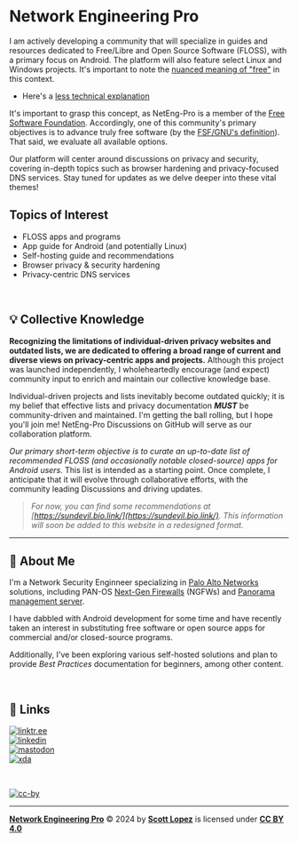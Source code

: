 # Network Engineering Pro

I am actively developing a community that will specialize in guides and resources dedicated to Free/Libre and Open Source Software (FLOSS), with a primary focus on Android. The platform will also feature select Linux and Windows projects. It's important to note the [nuanced meaning of "free"](https://www.gnu.org/philosophy/free-sw.html) in this context.
 
* Here's a [less technical explanation](https://itsfoss.com/what-is-foss/#free-in-free-and-open-source-software-does-not-mean-free-of-cost)

It's important to grasp this concept, as NetEng-Pro is a member of the [Free Software Foundation](https://www.fsf.org). Accordingly, one of this community's primary objectives is to advance truly free software (by the [FSF/GNU's definition](https://www.gnu.org/philosophy/free-sw.html#fs-definition)). That said, we evaluate all available options.

Our platform will center around discussions on privacy and security, covering in-depth topics such as browser hardening and privacy-focused DNS services. Stay tuned for updates as we delve deeper into these vital themes!

## Topics of Interest
  * FLOSS apps and programs
  * App guide for Android (and potentially Linux)
  * Self-hosting guide and recommendations
  * Browser privacy & security hardening
  * Privacy-centric DNS services

&NonBreakingSpace; <!-- space for clarity -->

## 💡 Collective Knowledge

**Recognizing the limitations of individual-driven privacy websites and outdated lists, we are dedicated to offering a broad range of current and diverse views on privacy-centric apps and projects.** Although this project was launched independently, I wholeheartedly encourage (and expect) community input to enrich and maintain our collective knowledge base.

Individual-driven projects and lists inevitably become outdated quickly; it is my belief that effective lists and privacy documentation ***MUST*** be community-driven and maintained. I'm getting the ball rolling, but I hope you'll join me! NetEng-Pro Discussions on GitHub will serve as our collaboration platform.

*Our primary short-term objective is to curate an up-to-date list of recommended FLOSS (and occasionally notable closed-source) apps for Android users.* This list is intended as a starting point. Once complete, I anticipate that it will evolve through collaborative efforts, with the community leading Discussions and driving updates.

>*For now, you can find some recommendations at [https://sundevil.bio.link/](https://sundevil.bio.link/). This information will soon be added to this website in a redesigned format.*

---
## 🚀 About Me
 
I'm a Network Security Enginneer specializing in [Palo Alto Networks](https://www.paloaltonetworks.com) solutions, including PAN-OS [Next-Gen Firewalls](https://docs.paloaltonetworks.com/pan-os) (NGFWs) and [Panorama management server](https://docs.paloaltonetworks.com/panorama).

I have dabbled with Android development for some time and have recently taken an interest in substituting free software or open source apps for commercial and/or closed-source programs.
  
Additionally, I've been exploring various self-hosted solutions and plan to provide *Best Practices* documentation for beginners, among other content.

&NonBreakingSpace; <!-- space for clarity -->

## 🔗 Links

[![linktr.ee](https://img.shields.io/badge/linktree-43E55E?style=for-the-badge&logo=linktree&logoColor=white)](https://linktr.ee/scottlopez)<br>
[![linkedin](https://img.shields.io/badge/linkedin-0A66C2?style=for-the-badge&logo=linkedin&logoColor=white)](https://www.linkedin.com/in/scottlopez)<br>
[![mastodon](https://img.shields.io/badge/Mastodon-6364FF?style=for-the-badge&logo=Mastodon&logoColor=white)](https://noc.social/@sundevil311)<br>
[![xda](https://img.shields.io/badge/xda%20developers-2DAAE9?style=for-the-badge&logo=xda-developers&logoColor=white)](https://xda.neteng.pro)

&NonBreakingSpace; <!-- space for clarity -->

[![cc-by](https://forthebadge.com/images/badges/cc-by.png)](https://creativecommons.org/licenses/by/4.0/)

---
**[Network Engineering Pro](https://www.neteng.pro/)** &copy; 2024 by **[Scott Lopez](mailto:support@neteng.pro)** is licensed under **[CC BY 4.0](https://creativecommons.org/licenses/by/4.0/?ref=chooser-v1)**
